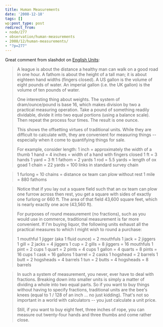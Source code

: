 ```yaml
---
title: Human Measurements
date: '2008-12-18'
tags: []
wp:post_type: post
redirect_from:
- node/277
- observation/human-measurements
- 2008/12/human-measurements/
- "?p=277"
---
```


Great comment from slashdot on [English Units](http://tech.slashdot.org/comments.pl?sid=1066141&cid=26159359):

> A league is about the distance a healthy man can walk on a good road in one hour. A fathom is about the height of a tall man; it is about eighteen hand widths (fingers closed). A US gallon is the volume of eight pounds of water. An imperial gallon (i.e. the UK gallon) is the volume of ten pounds of water.
>
> One interesting thing about weights. The system of dram/ounce/pound is base 16, which makes division by two a practical measuring operation. Take a pound of something readily dividable, divide it into two equal portions (using a balance scale). Then repeat the process four times. The result is one ounce.
>
> This shows the offsetting virtues of traditional units. While they are difficult to calculate with, they are convenient for measuring things -- especially when it come to quantifying things for sale.
>
> For example, consider length:
1 inch = approximately the width of a thumb
1 hand = 4 inches = width of a hand with fingers closed
1 ft = 3 hands
1 yard = 3 ft
1 fathom = 2 yards
1 rod = 5.5 yards = length of ox goad
1 chain = 22 yards = 100 links in standard survey chain

> 1 furlong = 10 chains = distance ox team can plow without rest
1 mile = 880 fathoms

> Notice that if you lay out a square field such that an ox team can plow one furrow across then rest, you get a square with sides of exactly one furlong or 660 ft. The area of that field 43,600 square feet, which is nearly exactly one acre (43,560 ft).
>
> For purposes of round measurement (no fractions), such as you would use in commerce, traditional measurement is far more convenient. If I'm buying liquor, the following units exhaust all the practical measures to which I might wish to round a purchase:
>
> 1 mouthful
1 jigger (aka 1 fluid ounce) = 2 mouthfuls
1 jack = 2 jiggers
1 gill = 2 jacks = 4 jiggers
1 cup = 2 gills = 8 jiggers = 16 mouthfuls
1 pint = 2 cups
1 quart = 2 pints = 4 cups
1 gallon = 4 quarts = 8 pints = 16 cups
1 cask = 16 gallons
1 barrel = 2 casks
1 hogshead = 2 barrels
1 butt = 2 hogsheads = 4 barrels
1 tun = 2 butts = 4 hogsheads = 8 barrels

> In such a system of measurement, you never, ever have to deal with fractions. Breaking down into smaller units is simply a matter of dividing a whole into two equal parts. So if you want to buy things without having to specify fractions, traditional units are the bee's knees (equal to 1 / 128 of an inch ... no just kidding). That's not so important in a world with calculators -- you just calculate a unit price.
>
> Still, if you want to buy eight feet, three inches of rope, you can measure out twenty-four hands and three thumbs and come rather close.

